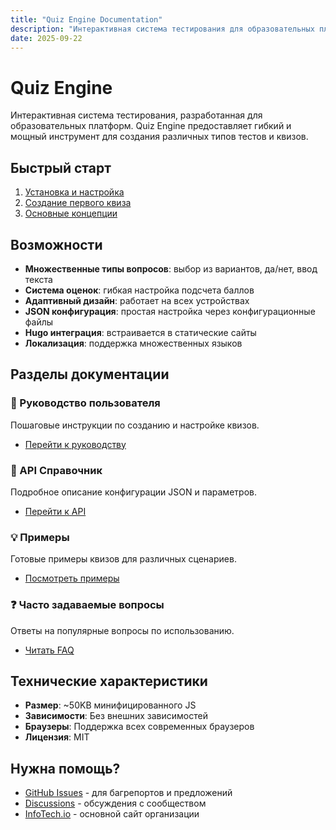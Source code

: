 ```yaml
---
title: "Quiz Engine Documentation"
description: "Интерактивная система тестирования для образовательных платформ"
date: 2025-09-22
---
```


# Quiz Engine

Интерактивная система тестирования, разработанная для образовательных платформ. Quiz Engine предоставляет гибкий и мощный инструмент для создания различных типов тестов и квизов.

## Быстрый старт

1. [Установка и настройка](/getting-started/installation/)
2. [Создание первого квиза](/getting-started/quickstart/)
3. [Основные концепции](/getting-started/concepts/)

## Возможности

- **Множественные типы вопросов**: выбор из вариантов, да/нет, ввод текста
- **Система оценок**: гибкая настройка подсчета баллов
- **Адаптивный дизайн**: работает на всех устройствах
- **JSON конфигурация**: простая настройка через конфигурационные файлы
- **Hugo интеграция**: встраивается в статические сайты
- **Локализация**: поддержка множественных языков

## Разделы документации

### 📖 Руководство пользователя
Пошаговые инструкции по созданию и настройке квизов.
- [Перейти к руководству](/guide/)

### 🔧 API Справочник
Подробное описание конфигурации JSON и параметров.
- [Перейти к API](/api/)

### 💡 Примеры
Готовые примеры квизов для различных сценариев.
- [Посмотреть примеры](/examples/)

### ❓ Часто задаваемые вопросы
Ответы на популярные вопросы по использованию.
- [Читать FAQ](/faq/)

## Технические характеристики

- **Размер**: ~50KB минифицированного JS
- **Зависимости**: Без внешних зависимостей
- **Браузеры**: Поддержка всех современных браузеров
- **Лицензия**: MIT

## Нужна помощь?

- [GitHub Issues](https://github.com/info-tech-io/quiz) - для багрепортов и предложений
- [Discussions](https://github.com/info-tech-io/quiz/discussions) - обсуждения с сообществом
- [InfoTech.io](https://info-tech.io) - основной сайт организации